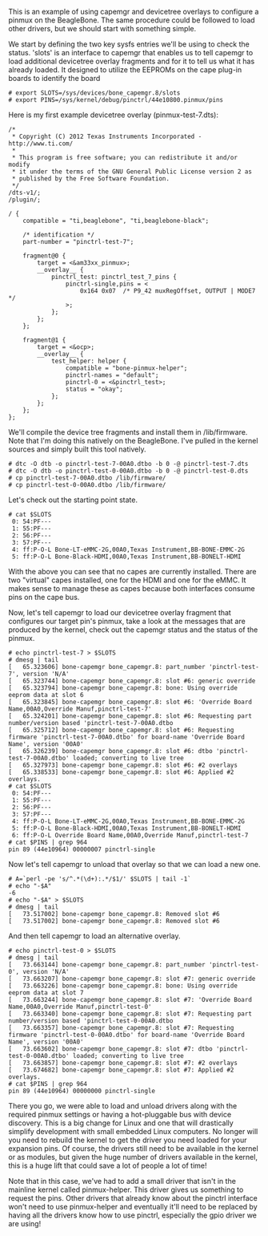 This is an example of using capemgr and devicetree overlays to configure
a pinmux on the BeagleBone. The same procedure could be followed to
load other drivers, but we should start with something simple.

We start by defining the two key sysfs entries we'll be using to check
the status. 'slots' is an interface to capemgr that enables us to tell
capemgr to load additional devicetree overlay fragments and for it to
tell us what it has already loaded. It designed to utilize the EEPROMs
on the cape plug-in boards to identify the board

	# export SLOTS=/sys/devices/bone_capemgr.8/slots
	# export PINS=/sys/kernel/debug/pinctrl/44e10800.pinmux/pins

Here is my first example devicetree overlay (pinmux-test-7.dts):

	/*
	 * Copyright (C) 2012 Texas Instruments Incorporated - http://www.ti.com/
	 *
	 * This program is free software; you can redistribute it and/or modify
	 * it under the terms of the GNU General Public License version 2 as
	 * published by the Free Software Foundation.
	 */
	/dts-v1/;
	/plugin/;
	
	/ {
		compatible = "ti,beaglebone", "ti,beaglebone-black";
	
		/* identification */
		part-number = "pinctrl-test-7";
	
		fragment@0 {
			target = <&am33xx_pinmux>;
			__overlay__ {
				pinctrl_test: pinctrl_test_7_pins {
					pinctrl-single,pins = <
						0x164 0x07	/* P9_42 muxRegOffset, OUTPUT | MODE7 */
					>;
				};
			};
		};
	
		fragment@1 {
			target = <&ocp>;
			__overlay__ {
				test_helper: helper {
					compatible = "bone-pinmux-helper";
					pinctrl-names = "default";
					pinctrl-0 = <&pinctrl_test>;
					status = "okay";
				};
			};
		};
	};

We'll compile the device tree fragments and install them in /lib/firmware.
Note that I'm doing this natively on the BeagleBone. I've pulled in the
kernel sources and simply built this tool natively.

	# dtc -O dtb -o pinctrl-test-7-00A0.dtbo -b 0 -@ pinctrl-test-7.dts
	# dtc -O dtb -o pinctrl-test-0-00A0.dtbo -b 0 -@ pinctrl-test-0.dts
	# cp pinctrl-test-7-00A0.dtbo /lib/firmware/
	# cp pinctrl-test-0-00A0.dtbo /lib/firmware/

Let's check out the starting point state.

	# cat $SLOTS
	 0: 54:PF--- 
	 1: 55:PF--- 
	 2: 56:PF--- 
	 3: 57:PF--- 
	 4: ff:P-O-L Bone-LT-eMMC-2G,00A0,Texas Instrument,BB-BONE-EMMC-2G
	 5: ff:P-O-L Bone-Black-HDMI,00A0,Texas Instrument,BB-BONELT-HDMI

With the above you can see that no capes are currently installed. There
are two "virtual" capes installed, one for the HDMI and one for the
eMMC. It makes sense to manage these as capes because both interfaces
consume pins on the cape bus.

Now, let's tell capemgr to load our devicetree overlay fragment that
configures our target pin's pinmux, take a look at the messages that
are produced by the kernel, check out the capemgr status and the status
of the pinmux.

	# echo pinctrl-test-7 > $SLOTS
	# dmesg | tail
	[   65.323606] bone-capemgr bone_capemgr.8: part_number 'pinctrl-test-7', version 'N/A'
	[   65.323744] bone-capemgr bone_capemgr.8: slot #6: generic override
	[   65.323794] bone-capemgr bone_capemgr.8: bone: Using override eeprom data at slot 6
	[   65.323845] bone-capemgr bone_capemgr.8: slot #6: 'Override Board Name,00A0,Override Manuf,pinctrl-test-7'
	[   65.324201] bone-capemgr bone_capemgr.8: slot #6: Requesting part number/version based 'pinctrl-test-7-00A0.dtbo
	[   65.325712] bone-capemgr bone_capemgr.8: slot #6: Requesting firmware 'pinctrl-test-7-00A0.dtbo' for board-name 'Override Board Name', version '00A0'
	[   65.326239] bone-capemgr bone_capemgr.8: slot #6: dtbo 'pinctrl-test-7-00A0.dtbo' loaded; converting to live tree
	[   65.327973] bone-capemgr bone_capemgr.8: slot #6: #2 overlays
	[   65.338533] bone-capemgr bone_capemgr.8: slot #6: Applied #2 overlays.
	# cat $SLOTS
	 0: 54:PF--- 
	 1: 55:PF--- 
	 2: 56:PF--- 
	 3: 57:PF--- 
	 4: ff:P-O-L Bone-LT-eMMC-2G,00A0,Texas Instrument,BB-BONE-EMMC-2G
	 5: ff:P-O-L Bone-Black-HDMI,00A0,Texas Instrument,BB-BONELT-HDMI
	 6: ff:P-O-L Override Board Name,00A0,Override Manuf,pinctrl-test-7
	# cat $PINS | grep 964
	pin 89 (44e10964) 00000007 pinctrl-single 

Now let's tell capemgr to unload that overlay so that we can load a new one.

	# A=`perl -pe 's/^.*(\d+):.*/$1/' $SLOTS | tail -1`
	# echo "-$A"
	-6
	# echo "-$A" > $SLOTS
	# dmesg | tail
	[   73.517002] bone-capemgr bone_capemgr.8: Removed slot #6
	[   73.517002] bone-capemgr bone_capemgr.8: Removed slot #6

And then tell capemgr to load an alternative overlay.

	# echo pinctrl-test-0 > $SLOTS
	# dmesg | tail
	[   73.663144] bone-capemgr bone_capemgr.8: part_number 'pinctrl-test-0', version 'N/A'
	[   73.663207] bone-capemgr bone_capemgr.8: slot #7: generic override
	[   73.663226] bone-capemgr bone_capemgr.8: bone: Using override eeprom data at slot 7
	[   73.663244] bone-capemgr bone_capemgr.8: slot #7: 'Override Board Name,00A0,Override Manuf,pinctrl-test-0'
	[   73.663340] bone-capemgr bone_capemgr.8: slot #7: Requesting part number/version based 'pinctrl-test-0-00A0.dtbo
	[   73.663357] bone-capemgr bone_capemgr.8: slot #7: Requesting firmware 'pinctrl-test-0-00A0.dtbo' for board-name 'Override Board Name', version '00A0'
	[   73.663602] bone-capemgr bone_capemgr.8: slot #7: dtbo 'pinctrl-test-0-00A0.dtbo' loaded; converting to live tree
	[   73.663857] bone-capemgr bone_capemgr.8: slot #7: #2 overlays
	[   73.674682] bone-capemgr bone_capemgr.8: slot #7: Applied #2 overlays.
	# cat $PINS | grep 964
	pin 89 (44e10964) 00000000 pinctrl-single 

There you go, we were able to load and unload drivers along with the required
pinmux settings or having a hot-pluggable bus with device discovery. This is
a big change for Linux and one that will drastically simplify development
with small embedded Linux computers. No longer will you need to rebuild the
kernel to get the driver you need loaded for your expansion pins. Of course,
the drivers still need to be available in the kernel or as modules, but
given the huge number of drivers available in the kernel, this is a huge
lift that could save a lot of people a lot of time!

Note that in this case, we've had to add a small driver that isn't in the
mainline kernel called pinmux-helper. This driver gives us something to
request the pins. Other drivers that already know about the pinctrl
interface won't need to use pinmux-helper and eventually it'll need to be
replaced by having all the drivers know how to use pinctrl, especially the
gpio driver we are using!
